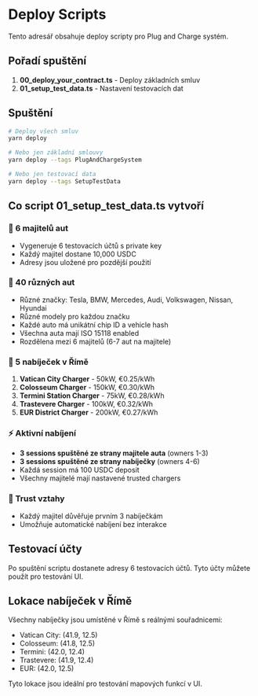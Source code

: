 # Deploy Scripts

Tento adresář obsahuje deploy scripty pro Plug and Charge systém.

## Pořadí spuštění

1. **00_deploy_your_contract.ts** - Deploy základních smluv
2. **01_setup_test_data.ts** - Nastavení testovacích dat

## Spuštění

```bash
# Deploy všech smluv
yarn deploy

# Nebo jen základní smlouvy
yarn deploy --tags PlugAndChargeSystem

# Nebo jen testovací data
yarn deploy --tags SetupTestData
```

## Co script 01_setup_test_data.ts vytvoří

### 👥 6 majitelů aut
- Vygeneruje 6 testovacích účtů s private key
- Každý majitel dostane 10,000 USDC
- Adresy jsou uložené pro pozdější použití

### 🚗 40 různých aut
- Různé značky: Tesla, BMW, Mercedes, Audi, Volkswagen, Nissan, Hyundai
- Různé modely pro každou značku
- Každé auto má unikátní chip ID a vehicle hash
- Všechna auta mají ISO 15118 enabled
- Rozdělena mezi 6 majitelů (6-7 aut na majitele)

### 🔌 5 nabíječek v Římě
1. **Vatican City Charger** - 50kW, €0.25/kWh
2. **Colosseum Charger** - 150kW, €0.30/kWh  
3. **Termini Station Charger** - 75kW, €0.28/kWh
4. **Trastevere Charger** - 100kW, €0.32/kWh
5. **EUR District Charger** - 200kW, €0.27/kWh

### ⚡ Aktivní nabíjení
- **3 sessions spuštěné ze strany majitele auta** (owners 1-3)
- **3 sessions spuštěné ze strany nabíječky** (owners 4-6)
- Každá session má 100 USDC deposit
- Všechny majitelé mají nastavené trusted chargers

### 🤝 Trust vztahy
- Každý majitel důvěřuje prvním 3 nabíječkám
- Umožňuje automatické nabíjení bez interakce

## Testovací účty

Po spuštění scriptu dostanete adresy 6 testovacích účtů. Tyto účty můžete použít pro testování UI.

## Lokace nabíječek v Římě

Všechny nabíječky jsou umístěné v Římě s reálnými souřadnicemi:
- Vatican City: (41.9, 12.5)
- Colosseum: (41.8, 12.5) 
- Termini: (42.0, 12.4)
- Trastevere: (41.9, 12.4)
- EUR: (42.0, 12.5)

Tyto lokace jsou ideální pro testování mapových funkcí v UI.

